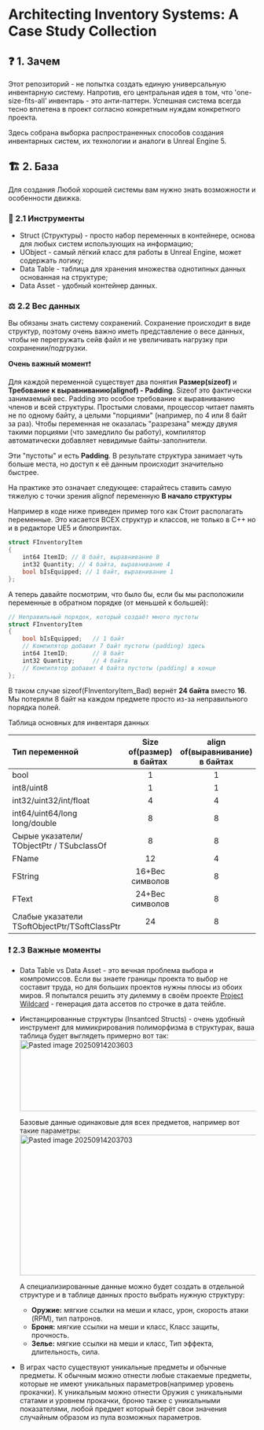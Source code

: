 # Architecting Inventory Systems: A Case Study Collection

## ❓ 1. Зачем 

Этот репозиторий - не попытка создать единую универсальную инвентарную систему. Напротив, его центральная идея в том, что 'one-size-fits-all' инвентарь - это анти-паттерн. Успешная система всегда тесно вплетена в проект согласно конкретным нуждам конкретного проекта.

Здесь собрана выборка распространенных способов создания инвентарных систем, их технологии и аналоги в Unreal Engine 5. 
## 🏗 2. База

Для создания Любой хорошей системы вам нужно знать возможности и особенности движка.

### 🔧 2.1 Инструменты

* Struct (Структуры) - просто набор переменных в контейнере, основа для любых систем использующих на информацию;
* UObject - самый лёгкий класс для работы в Unreal Engine, может содержать логику;
* Data Table - таблица для хранения множества однотипных данных основанная на структуре;
* Data Asset - удобный контейнер данных.

### ⚖️ 2.2 Вес данных 

Вы обязаны знать систему сохранений. Сохранение происходит в виде структур, поэтому очень важно иметь представление о весе данных, чтобы не перегружать сейв файл и не увеличивать нагрузку при сохранении/подгрузки.

**Очень важный момент**❗ 

Для каждой переменной существует два понятия **Размер(sizeof)** и **Требование к выравниванию(alignof) - Padding**. Sizeof это фактически занимаемый вес. Padding это особое требование к выравниванию членов и всей структуры. Простыми словами, процессор читает память не по одному байту, а целыми "порциями" (например, по 4 или 8 байт за раз). Чтобы переменная не оказалась "разрезана" между двумя такими порциями (что замедлило бы работу), компилятор автоматически добавляет невидимые байты-заполнители.

Эти "пустоты" и есть **Padding**. В результате структура занимает чуть больше места, но доступ к её данным происходит значительно быстрее.

На практике это означает следующее: старайтесь ставить самую тяжелую с точки зрения alignof переменную **В начало структуры** 

Например в коде ниже приведен пример того как Стоит располагать переменные. Это касается ВСЕХ структур и классов, не только в С++ но и в редакторе UE5 и блюпринтах.

```cpp
struct FInventoryItem 
{ 
    int64 ItemID; // 8 байт, выравнивание 8 
    int32 Quantity; // 4 байта, выравнивание 4 
    bool bIsEquipped; // 1 байт, выравнивание 1 
};
```

А теперь давайте посмотрим, что было бы, если бы мы расположили переменные в обратном порядке (от меньшей к большей):

```cpp
// Неправильный порядок, который создаёт много пустоты
struct FInventoryItem
{
    bool bIsEquipped;   // 1 байт
    // Компилятор добавит 7 байт пустоты (padding) здесь
    int64 ItemID;       // 8 байт
    int32 Quantity;     // 4 байта
    // Компилятор добавит 4 байта пустоты (padding) в конце
};
```

В таком случае sizeof(FInventoryItem_Bad) вернёт **24 байта** вместо **16**. Мы потеряли 8 байт на каждом предмете просто из-за неправильного порядка полей. 

Таблица основных для инвентаря данных

| Тип переменной                                | Size of(размер) в байтах | align of(выравнивание) в байтах |
| :-------------------------------------------- | :----------------------: | :-----------------------------: |
| bool                                          |            1             |                1                |
| int8/uint8                                    |            1             |                1                |
| int32/uint32/int/float                        |            4             |                4                |
| int64/uint64/long long/double                 |            8             |                8                |
| Сырые указатели/ TObjectPtr / TSubclassOf     |            8             |                8                |
| FName                                         |            12            |                4                |
| FString                                       |     16+Вес символов      |                8                |
| FText                                         |     24+Вес символов      |                8                |
| Слабые указатели TSoftObjectPtr/TSoftClassPtr |            24            |                8                |


### ❗ 2.3 Важные моменты
* Data Table vs Data Asset - это вечная проблема выбора и компромиссов. Если вы знаете границы проекта то выбор не составит труда, но для больших проектов нужны плюсы из обоих миров. Я попытался решить эту дилемму в своём проекте [Project Wildcard](https://github.com/Erdeni23/Project-Wildcard-UE-5.6-Tool) - генерация дата ассетов по строчке в дата тейбле.
* Инстанцированные структуры (Insantced Structs) - очень удобный инструмент для мимикрирования полиморфизма в структурах, ваша таблица будет выглядеть примерно вот так: 
	 <img width="910" height="145" alt="Pasted image 20250914203603" src="https://github.com/user-attachments/assets/7b18f67b-20ca-44b6-bdbc-3786dc6acef4" />

	
	Базовые данные одинаковые для всех предметов, например вот такие параметры:
	<img width="1030" height="286" alt="Pasted image 20250914203703" src="https://github.com/user-attachments/assets/ab3032d3-6c20-4ee2-9c97-1ba3c09862a1" />

	
	А специализированные данные можно будет создать в отдельной структуре и в таблице данных просто выбрать нужную структуру:
	- **Оружие:** мягкие ссылки на меши и класс, урон, скорость атаки (RPM), тип патронов.
	- **Броня:** мягкие ссылки на меши и класс, Класс защиты, прочность.
	- **Зелье:** мягкие ссылки на меши и класс, Тип эффекта, длительность, сила.
* В играх часто существуют уникальные предметы и обычные предметы. К обычным можно отнести любые стакаемые предметы, которые не имеют уникальных параметров(например уровень прокачки). К уникальным можно отнести Оружия с уникальными статами и уровнем прокачки, броню также с уникальными показателями, любой предмет который берёт свои значения случайным образом из пула возможных параметров.

